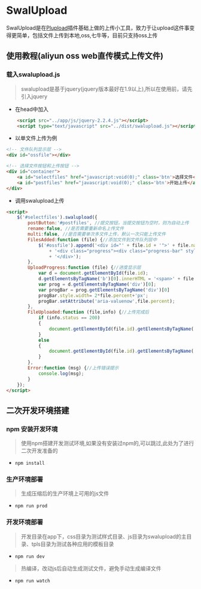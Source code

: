 # SwalUpload
SwalUpload是在[Plupload](http://www.plupload.com)插件基础上做的上传小工具，致力于让upload这件事变得更简单，包括文件上传到本地,oss,七牛等，目前只支持oss上传

## 使用教程(aliyun oss web直传模式上传文件)

### 载入swalupload.js
> swalupload是基于jquery(jquery版本最好在1.9以上),所以在使用前，请先引入jquery

* 在head中加入
```html
    <script src="../app/js/jquery-2.2.4.js"></script>
    <script type="text/javascript" src="../dist/swalupload.js"></script>
```
* 以单文件上传为例
```html
<!-- 文件队列显示层 -->
<div id="ossfile"></div>

<!-- 选择文件按钮和上传按钮 -->
<div id="container">
    <a id="selectfiles" href="javascript:void(0);" class='btn'>选择文件</a>
    <a id="postfiles" href="javascript:void(0);" class='btn'>开始上传</a>
</div>
```
* 调用swalupload上传
```html
<script>
    $('#selectfiles').swalupload({
        postButton:'#postfiles', //提交按钮，当提交按钮为空时，则为自动上传
        rename:false, //是否需要重新命名上传文件
        multi:false, //是否需要单次多文件上传，默认一次只能上传文件
        FilesAdded:function (file) {//添加文件到文件队列层中
            $('#ossfile').append('<div id="' + file.id + '">' + file.name + ' (' + file.ratio + ')<b></b>'
                + '<div class="progress"><div class="progress-bar" style="width: 0%"></div></div>'
                + '</div>');
        },
        UploadProgress:function (file) {//进度显示层
            var d = document.getElementById(file.id);
            d.getElementsByTagName('b')[0].innerHTML = '<span>' + file.percent + "%</span>";
            var prog = d.getElementsByTagName('div')[0];
            var progBar = prog.getElementsByTagName('div')[0]
            progBar.style.width= 2*file.percent+'px';
            progBar.setAttribute('aria-valuenow',file.percent);
        },
        FileUploaded:function (file,info) {//上传完成后
            if (info.status == 200)
            {
                document.getElementById(file.id).getElementsByTagName('b')[0].innerHTML = 'upload to oss success, object name:' + file.name;
            }
            else
            {
                document.getElementById(file.id).getElementsByTagName('b')[0].innerHTML = info.response;
            }
        },
        Error:function (msg) {//上传错误提示
            console.log(msg);
        }
    });
</script>
```

## 二次开发环境搭建

### npm 安装开发环境
> 使用npm搭建开发测试环境,如果没有安装过npm的,可以跳过,此处为了进行二次开发准备的
- `npm install`

### 生产环境部署
> 生成压缩后的生产环境上可用的js文件
- `npm run prod`

### 开发环境部署
> 开发目录在app下，css目录为测试样式目录、js目录为swalupload的主目录、tpls目录为测试各种应用的模板目录
- `npm run dev`

> 热编译，改动js后自动生成测试文件，避免手动生成编译文件
- `npm run watch`